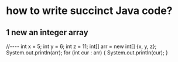 # how to write succinct Java code?

## 1  new an integer array
//----
int x = 5;
int y = 6;
int z = 11;
int[] arr = new int[] {x, y, z};
System.out.println(arr);
for (int cur : arr) {
	System.out.println(cur);
}






 

